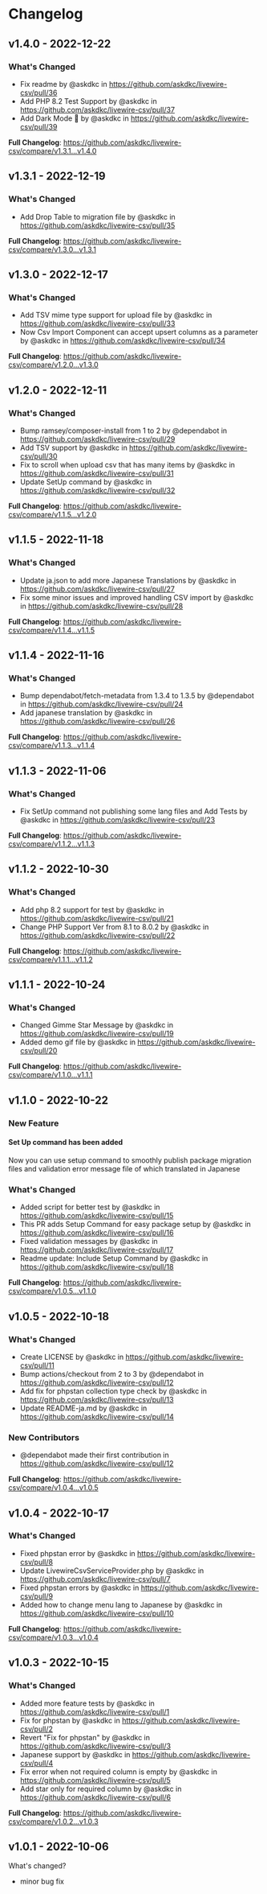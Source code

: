 # Changelog

## v1.4.0 - 2022-12-22

### What's Changed

- Fix readme by @askdkc in https://github.com/askdkc/livewire-csv/pull/36
- Add PHP 8.2 Test Support by @askdkc in https://github.com/askdkc/livewire-csv/pull/37
- Add Dark Mode 🌃 by @askdkc in https://github.com/askdkc/livewire-csv/pull/39

**Full Changelog**: https://github.com/askdkc/livewire-csv/compare/v1.3.1...v1.4.0

## v1.3.1 - 2022-12-19

### What's Changed

- Add Drop Table to migration file by @askdkc in https://github.com/askdkc/livewire-csv/pull/35

**Full Changelog**: https://github.com/askdkc/livewire-csv/compare/v1.3.0...v1.3.1

## v1.3.0 - 2022-12-17

### What's Changed

- Add TSV mime type support for upload file by @askdkc in https://github.com/askdkc/livewire-csv/pull/33
- Now Csv Import Component can accept upsert columns as a parameter by @askdkc in https://github.com/askdkc/livewire-csv/pull/34

**Full Changelog**: https://github.com/askdkc/livewire-csv/compare/v1.2.0...v1.3.0

## v1.2.0 - 2022-12-11

### What's Changed

- Bump ramsey/composer-install from 1 to 2 by @dependabot in https://github.com/askdkc/livewire-csv/pull/29
- Add TSV support by @askdkc in https://github.com/askdkc/livewire-csv/pull/30
- Fix to scroll when upload csv that has many items by @askdkc in https://github.com/askdkc/livewire-csv/pull/31
- Update SetUp command by @askdkc in https://github.com/askdkc/livewire-csv/pull/32

**Full Changelog**: https://github.com/askdkc/livewire-csv/compare/v1.1.5...v1.2.0

## v1.1.5 - 2022-11-18

### What's Changed

- Update ja.json to add more Japanese Translations by @askdkc in https://github.com/askdkc/livewire-csv/pull/27
- Fix some minor issues and improved handling CSV import by @askdkc in https://github.com/askdkc/livewire-csv/pull/28

**Full Changelog**: https://github.com/askdkc/livewire-csv/compare/v1.1.4...v1.1.5

## v1.1.4 - 2022-11-16

### What's Changed

- Bump dependabot/fetch-metadata from 1.3.4 to 1.3.5 by @dependabot in https://github.com/askdkc/livewire-csv/pull/24
- Add japanese translation by @askdkc in https://github.com/askdkc/livewire-csv/pull/26

**Full Changelog**: https://github.com/askdkc/livewire-csv/compare/v1.1.3...v1.1.4

## v1.1.3 - 2022-11-06

### What's Changed

- Fix SetUp command not publishing some lang files and Add Tests by @askdkc in https://github.com/askdkc/livewire-csv/pull/23

**Full Changelog**: https://github.com/askdkc/livewire-csv/compare/v1.1.2...v1.1.3

## v1.1.2 - 2022-10-30

### What's Changed

- Add php 8.2 support for test by @askdkc in https://github.com/askdkc/livewire-csv/pull/21
- Change PHP Support Ver from 8.1 to 8.0.2 by @askdkc in https://github.com/askdkc/livewire-csv/pull/22

**Full Changelog**: https://github.com/askdkc/livewire-csv/compare/v1.1.1...v1.1.2

## v1.1.1 - 2022-10-24

### What's Changed

- Changed Gimme Star Message by @askdkc in https://github.com/askdkc/livewire-csv/pull/19
- Added demo gif file by @askdkc in https://github.com/askdkc/livewire-csv/pull/20

**Full Changelog**: https://github.com/askdkc/livewire-csv/compare/v1.1.0...v1.1.1

## v1.1.0 - 2022-10-22

### New Feature

#### Set Up command has been added

Now you can use setup command to smoothly publish package migration files and validation error message file of which translated in Japanese

### What's Changed

- Added script for better test by @askdkc in https://github.com/askdkc/livewire-csv/pull/15
- This PR adds Setup Command for easy package setup by @askdkc in https://github.com/askdkc/livewire-csv/pull/16
- Fixed validation messages by @askdkc in https://github.com/askdkc/livewire-csv/pull/17
- Readme update: Include Setup Command by @askdkc in https://github.com/askdkc/livewire-csv/pull/18

**Full Changelog**: https://github.com/askdkc/livewire-csv/compare/v1.0.5...v1.1.0

## v1.0.5 - 2022-10-18

### What's Changed

- Create LICENSE by @askdkc in https://github.com/askdkc/livewire-csv/pull/11
- Bump actions/checkout from 2 to 3 by @dependabot in https://github.com/askdkc/livewire-csv/pull/12
- Add fix for phpstan collection type check by @askdkc in https://github.com/askdkc/livewire-csv/pull/13
- Update README-ja.md by @askdkc in https://github.com/askdkc/livewire-csv/pull/14

### New Contributors

- @dependabot made their first contribution in https://github.com/askdkc/livewire-csv/pull/12

**Full Changelog**: https://github.com/askdkc/livewire-csv/compare/v1.0.4...v1.0.5

## v1.0.4 - 2022-10-17

### What's Changed

- Fixed phpstan error by @askdkc in https://github.com/askdkc/livewire-csv/pull/8
- Update LivewireCsvServiceProvider.php by @askdkc in https://github.com/askdkc/livewire-csv/pull/7
- Fixed phpstan errors by @askdkc in https://github.com/askdkc/livewire-csv/pull/9
- Added how to change menu lang to Japanese by @askdkc in https://github.com/askdkc/livewire-csv/pull/10

**Full Changelog**: https://github.com/askdkc/livewire-csv/compare/v1.0.3...v1.0.4

## v1.0.3 - 2022-10-15

### What's Changed

- Added more feature tests by @askdkc in https://github.com/askdkc/livewire-csv/pull/1
- Fix for phpstan by @askdkc in https://github.com/askdkc/livewire-csv/pull/2
- Revert "Fix for phpstan" by @askdkc in https://github.com/askdkc/livewire-csv/pull/3
- Japanese support by @askdkc in https://github.com/askdkc/livewire-csv/pull/4
- Fix error when not required column is empty by @askdkc in https://github.com/askdkc/livewire-csv/pull/5
- Add star only for required column by @askdkc in https://github.com/askdkc/livewire-csv/pull/6

**Full Changelog**: https://github.com/askdkc/livewire-csv/compare/v1.0.2...v1.0.3

## v1.0.1 - 2022-10-06

What's changed?

- minor bug fix
